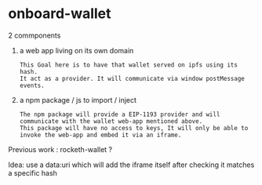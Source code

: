 # onboard-wallet

2 commponents

1.  a web app living on its own domain

        This Goal here is to have that wallet served on ipfs using its hash.
        It act as a provider. It will communicate via window postMessage events.

2.  a npm package / js to import / inject

        The npm package will provide a EIP-1193 provider and will communicate with the wallet web-app mentioned above.
        This package will have no access to keys, It will only be able to invoke the web-app and embed it via an iframe.

Previous work : rocketh-wallet ?

Idea: use a data:uri which will add the iframe itself after checking it matches a specific hash
